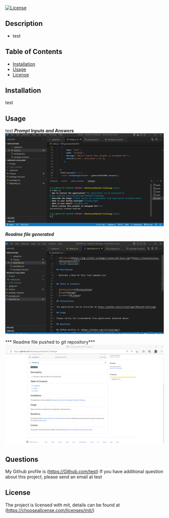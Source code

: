
  [![License](https://img.shields.io/badge/License-mit-blue.svg)](https://choosealicense.com/licenses/mit/)
  <test>

## Description

- test


## Table of Contents

- [Installation](#Installation)
- [Usage](#Usage)
- [License](#License)

## Installation

test

## Usage

test
***Prompt Inputs and Answers***
![](./images/node.js.png)

***Readme file generated***

![](./images/readmeinjs.png)

*** Readme file pushed to git repository***
![](./images/ReadmeRepository.png)

## Questions

My Github profile is (https://Github.com/test)
If you have additional question about this project, please send an email at test

## License
 The project is licensed with mit, details can be found at (https://choosealicense.com/licenses/mit/)

  